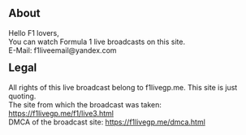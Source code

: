 <div class="about">
    <div class="about-header">
        <h2>About</h2>
    </div>
    <div class="about-content" style="margin-bottom: -16px">
        <p>
            Hello F1 lovers,<br> You can watch Formula 1 live broadcasts on this site.<br> E-Mail: f1liveemail@yandex.com
        </p>
    </div>
</div>
<div class="about">
    <div class="about-header">
        <h2>Legal</h2>
    </div>
    <div class="about-content" style="margin-bottom: -16px">
        <p>
            All rights of this live broadcast belong to f1livegp.me. This site is just quoting.<br> The site from which the broadcast was taken: <a href="https://f1livegp.me/f1/live3.html" target="_blank">https://f1livegp.me/f1/live3.html</a><br>DMCA
            of the broadcast site: <a href="https://f1livegp.me/dmca.html" target="_blank">https://f1livegp.me/dmca.html</a>
        </p>
    </div>
</div>

